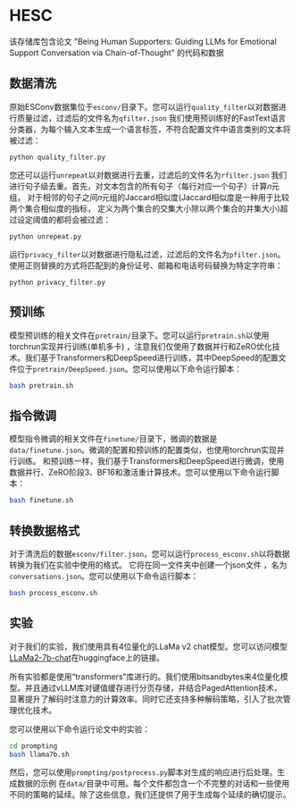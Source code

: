 # HESC

该存储库包含论文 "Being Human Supporters: Guiding LLMs for Emotional Support Conversation via Chain-of-Thought" 的代码和数据

## 数据清洗
原始ESConv数据集位于`esconv/`目录下。您可以运行`quality_filter`以对数据进行质量过滤，过滤后的文件名为`qfilter.json`
我们使用预训练好的FastText语言分类器，为每个输入文本生成一个语言标签，不符合配置文件中语言类别的文本将被过滤：

```shell
python quality_filter.py
```

您还可以运行`unrepeat`以对数据进行去重，过滤后的文件名为`rfilter.json`
我们进行句子级去重。首先，对文本包含的所有句子（每行对应一个句子）计算𝑛元组， 
对于相邻的句子之间𝑛元组的Jaccard相似度(Jaccard相似度是一种用于比较两个集合相似度的指标，
定义为两个集合的交集大小除以两个集合的并集大小)超过设定阈值的都将会被过滤：

```shell
python unrepeat.py
```

运行`privacy_filter`以对数据进行隐私过滤，过滤后的文件名为`pfilter.json`。使用正则替换的方式将匹配到的身份证号、邮箱和电话号码替换为特定字符串：

```shell
python privacy_filter.py
```

## 预训练
模型预训练的相关文件在`pretrain/`目录下。您可以运行`pretrain.sh`以使用torchrun实现并行训练(单机多卡)
，注意我们仅使用了数据并行和ZeRO优化技术。我们基于Transformers和DeepSpeed进行训练，其中DeepSpeed的配置文件位于`pretrain/DeepSpeed.json`。您可以使用以下命令运行脚本：

```sh
bash pretrain.sh
```

## 指令微调
模型指令微调的相关文件在`finetune/`目录下，微调的数据是`data/finetune.json`。微调的配置和预训练的配置类似，也使用torchrun实现并行训练。 
和预训练一样，我们基于Transformers和DeepSpeed进行微调，使用数据并行、ZeRO阶段3、BF16和激活重计算技术。您可以使用以下命令运行脚本：

```sh
bash finetune.sh
```

## 转换数据格式
对于清洗后的数据`esconv/filter.json`，您可以运行`process_esconv.sh`以将数据转换为我们在实验中使用的格式。
它将在同一文件夹中创建一个json文件 ，名为`conversations.json`。您可以使用以下命令运行脚本：

```sh
bash process_esconv.sh
```

## 实验
对于我们的实验，我们使用具有4位量化的LLaMa v2 chat模型。您可以访问模型
[LLaMa2-7b-chat](https://huggingface.co/meta-llama/Llama-2-7b-chat-hf)在huggingface上的链接。

所有实验都是使用“transformers”库进行的。我们使用bitsandbytes来4位量化模型。并且通过vLLM库对键值缓存进行分页存储，并结合PagedAttention技术，
显著提升了解码时注意力的计算效率。同时它还支持多种解码策略，引入了批次管理优化技术。

您可以使用以下命令运行论文中的实验：

```sh
cd prompting
bash llama7b.sh
```

然后，您可以使用`prompting/postprocess.py`脚本对生成的响应进行后处理。生成数据的示例
在`data/`目录中可用。每个文件都包含一个不完整的对话和一些使用不同的策略的延续。除了这些信息，我们还提供了用于生成每个延续的确切提示。